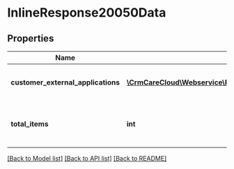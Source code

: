 # InlineResponse20050Data

## Properties
Name | Type | Description | Notes
------------ | ------------- | ------------- | -------------
**customer_external_applications** | [**\CrmCareCloud\Webservice\RestApi\Client\Model\ExternalApplication[]**](ExternalApplication.md) | List of the customer external applications | [optional] 
**total_items** | **int** | Count of all found customer external applications | [optional] 

[[Back to Model list]](../../README.md#documentation-for-models) [[Back to API list]](../../README.md#documentation-for-api-endpoints) [[Back to README]](../../README.md)

